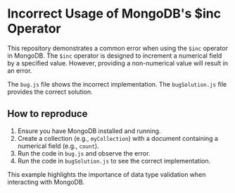# Incorrect Usage of MongoDB's $inc Operator

This repository demonstrates a common error when using the `$inc` operator in MongoDB. The `$inc` operator is designed to increment a numerical field by a specified value.  However, providing a non-numerical value will result in an error.

The `bug.js` file shows the incorrect implementation. The `bugSolution.js` file provides the correct solution.

## How to reproduce

1.  Ensure you have MongoDB installed and running.
2.  Create a collection (e.g., `myCollection`) with a document containing a numerical field (e.g., `count`).
3.  Run the code in `bug.js` and observe the error.
4.  Run the code in `bugSolution.js` to see the correct implementation.

This example highlights the importance of data type validation when interacting with MongoDB.